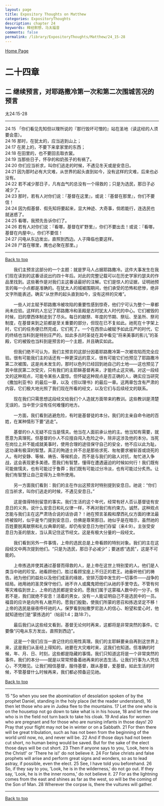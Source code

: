 ```yaml
---
layout: page
title: Expository Thoughts on Matthew
categories: ExpositoryThoughts
description: chapter 24
keywords: 释经默想，马太福音
comments: false
permalink: /library/ExpositoryThoughts/Matthew/24_15-28
---
```

[ Home Page ]({{site.baseurl}}/index) <br>

<a name="0"></a>
# 二十四章 

## 二 继续预言，对耶路撒冷第一次和第二次围城苦况的预言

太24:15-28

***

24:15 「你们看见先知但以理所说的『那行毁坏可憎的』站在圣地（读这经的人须要会意）。<br>
24:16 那时，在犹太的，应当逃到山上；<br>
24:17 在房上的，不要下来拿家里的东西；<br>
24:18 在田里的，也不要回去取衣裳。<br>
24:19 当那些日子，怀孕的和奶孩子的有祸了。<br>
24:20 你们应当祈求，叫你们逃走的时候，不遇见冬天或是安息日。<br>
24:21 因为那时必有大灾难，从世界的起头直到如今，没有这样的灾难，后来也必没有。<br>
24:22 若不减少那日子，凡有血气的总没有一个得救的；只是为选民，那日子必减少了。<br>
24:23 那时，若有人对你们说：『基督在这里』，或说：『基督在那里』，你们不要信！<br>
24:24 因为假基督、假先知将要起来，显大神迹、大奇事，倘若能行，连选民也就迷惑了。<br>
24:25 看哪，我预先告诉你们了。<br>
24:26 若有人对你们说：『看哪，基督在旷野里』，你们不要出去！或说：『看哪，基督在内屋中』，你们不要信！<br>
24:27 闪电从东边发出，直照到西边。人子降临也要这样。<br>
24:28 尸首在哪里，鹰也必聚在那里。」<br>

***

[Back to top](#0)

&emsp;&emsp;我们主预言这部分的一个主题：就是罗马人占据耶路撒冷。这件大事发生在我们现在读到的这番话说出约四十年后。对此的完整记载可以在历史学家约瑟夫的作品里找到。这些著作是对我们主这番话最好的注解。它们是惊人的证据，证明祂预言的每一小点都是准确的。在犹太人的城被围期间，他们承受的恐怖和悲惨，绝非文字所能表述。确实“从世界的起头直到如今，没有这样的灾难”。

&emsp;&emsp;一些人对主赋予耶路撒冷被攻陷的重要性感到惊奇，他们宁可认为整个一章都尚未应验。这样的人忘记了耶路撒冷和圣殿是古时犹太人时代的中心。它们被毁的时候，旧的摩西体制走到了尽头。每日的献祭、年度的节期、祭坛、至圣所、祭司制度，在基督来到之前都是至关重要的部分，但现在已不复如此。祂死在十字架上时，它们的任务便已然完成，它们死了。一个在西奈山被赋予如此庄严的时代，它的终结也当料到是特别庄严的。如此多古时圣徒在其中看见“将来美事的影儿”的圣殿，它的被毁也当料到是预言的一个主题，并且确实如此。

&emsp;&emsp;但我们绝不可认为，我们主预言的这部分因着耶路撒冷第一次被攻陷而完全应验。很有可能我们主的话还有一种更深远的意义，很有可能它们也预见了耶路撒冷第二次被围，这是尚未发生的，那时以色列已经回到祂自己的土地——这也预见了其中居民第二次受灾，只有我们的主耶稣基督再来，才能终止这灾祸。对这一段经文的这种观点，可能令某些人震惊。但怀疑这种观点是否正确的人，确实应当研究《撒加利亚书》的最后一章，以及《但以理书》的最后一章。这两章包含有严肃的内容，它们极大地光照了我们现在所看的经文，以及它们与后续经文的联系。

&emsp;&emsp;现在我们只需思想这段经文给我们个人造就方面带来的教训。这些教训是清楚无误的，当中至少没有任何难懂的地方。

&emsp;&emsp;一方面，我们看到逃避危险，有时是基督徒的本分。我们的主亲自命令祂的百姓，在某种情形下要“逃走”。

&emsp;&emsp;基督的仆人无疑不应当是懦夫。他当在人面前承认他的主。他当知有需要，就愿意为真理死。但基督的仆人不应擅自闯入危险之中，除非这涉及他的本分。当死在岗位上并不能成就美事时，使用合理的途径保守自己的安全，他不应以此为耻。这功课有极深的智慧。真正的殉道士并不总是那些求死、匆匆要求被斩首或烧死的人。有时安静、等候、祷告、等候机会，而不是与我们的敌人对抗，匆忙进入争战，这会表现更多美德。愿我们有智慧，懂得在遭遇逼迫的时候如何行！我们既有可能做懦夫，也有可能过于鲁莽；我们既有可能过分冷淡，也有可能过分炙热。让我们有智慧让自己变得为上帝所使用。

&emsp;&emsp;另一方面我们看到：我们的主在作出这预言时特别提到安息日。祂说：“你们应当祈求，叫你们逃走的时候，不遇见安息日。”

&emsp;&emsp;这是值得特别留意的事实。我们生活的这个年代，经常有好人否认基督徒有安息日的义务。说什么安息日和礼仪律一样，不再对我们有约束力。诚然，这种观点怎能与我们主在这严肃场合说的话协调？！祂在预言圣殿和摩西礼仪方面的律法最终被毁时，似乎是专门提到安息日，仿佛是尊荣那日。祂似乎是在暗示，虽然祂的百姓要脱离献祭和礼仪典章的轭，却仍有安息日为他们存留（来4:9）。主张受安息日为圣的朋友，当认真记住这节经文。这是有极大分量的一段经文。

&emsp;&emsp;我们看到另外一件事情，上帝的选民总是上帝看顾的特别对象。我们的主在这段经文中两次提到他们。“只是为选民，那日子必减少”；要迷惑“选民”，这是不可能的。

&emsp;&emsp;上帝拣选并使其通过基督而得救的人，是上帝在这世上特别爱的人。他们是人类当中祂的珍宝。祂看顾他们，胜过看顾宝座上不归正的君王。祂垂听他们的祷告。祂为他们的益处以及他们成圣的缘故，安排万国中发生的一切事件——战争的结局。祂用祂的圣灵保守他们，祂不许人或魔鬼把他们从祂的手里夺去。不管有何等灾难临到世上，上帝的选民都是安全的。愿我们属于这蒙福人数中的一分子。倘若不是，我们就绝不安息！活着的男女，没有一人能证明自己不是选民中的一员。福音的应许是向所有人敞开的。愿我们殷勤，使我们所蒙的恩召和拣选坚定不移！上帝的选民是昼夜呼吁祂的人。保罗看到帖撒罗尼迦人的信心、盼望和爱心时，他就知道他们是“蒙拣选的”（帖前1:4；路18:7）。

&emsp;&emsp;最后我们从这些经文看到，基督无论何时再来，这都将是非常突然的事件。它要像“闪电从东方发出，直照到西边”。

&emsp;&emsp;这是一个我们应当一直记住的应用性真理。我们的主耶稣要亲自再到这世界上来，这是我们从圣经上得知的。祂要在大灾难时来，这我们也知道。但准确的时候，年、月、日、时刻，这些都是隐藏的事情。我们只知道这将是一个非常突然的事件。我们的本分——就是以常常预备着祂再来的状态生活。让我们行事为人凭信心，不凭眼见。让我们相信基督，服侍基督，跟从基督，爱基督。如此生活的时候，不管基督什么时候再来，我们都必预备迎见祂。

[Back to top](#0)

***

15 "So when you see the abomination of desolation spoken of by the prophet Daniel, standing in the holy place (let the reader understand), 16 then let those who are in Judea flee to the mountains. 17 Let the one who is on the housetop not go down to take what is in his house, 18 and let the one who is in the field not turn back to take his cloak. 19 And alas for women who are pregnant and for those who are nursing infants in those days! 20 Pray that your flight may not be in winter or on a Sabbath. 21 For then there will be great tribulation, such as has not been from the beginning of the world until now, no, and never will be. 22 And if those days had not been cut short, no human being would be saved. But for the sake of the elect those days will be cut short. 23 Then if anyone says to you, 'Look, here is the Christ!' or 'There he is!' do not believe it. 24 For false christs and false prophets will arise and perform great signs and wonders, so as to lead astray, if possible, even the elect. 25 See, I have told you beforehand. 26 So, if they say to you, 'Look, he is in the wilderness,' do not go out. If they say, 'Look, he is in the inner rooms,' do not believe it. 27 For as the lightning comes from the east and shines as far as the west, so will be the coming of the Son of Man. 28 Wherever the corpse is, there the vultures will gather.

***

[Back to top](#0)
